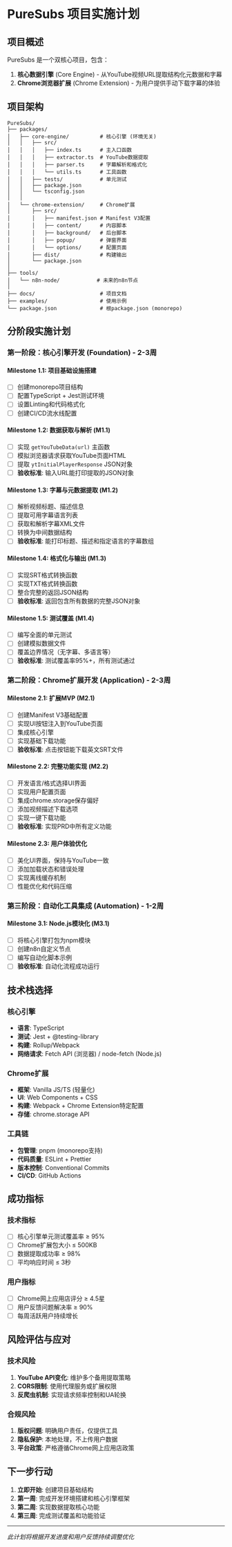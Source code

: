 # PureSubs 项目实施计划

## 项目概述

PureSubs 是一个双核心项目，包含：

1. **核心数据引擎** (Core Engine) - 从YouTube视频URL提取结构化元数据和字幕
2. **Chrome浏览器扩展** (Chrome Extension) - 为用户提供手动下载字幕的体验

## 项目架构

```
PureSubs/
├── packages/
│   ├── core-engine/          # 核心引擎 (环境无关)
│   │   ├── src/
│   │   │   ├── index.ts      # 主入口函数
│   │   │   ├── extractor.ts  # YouTube数据提取
│   │   │   ├── parser.ts     # 字幕解析和格式化
│   │   │   └── utils.ts      # 工具函数
│   │   ├── tests/            # 单元测试
│   │   ├── package.json
│   │   └── tsconfig.json
│   │
│   └── chrome-extension/     # Chrome扩展
│       ├── src/
│       │   ├── manifest.json # Manifest V3配置
│       │   ├── content/      # 内容脚本
│       │   ├── background/   # 后台脚本
│       │   ├── popup/        # 弹窗界面
│       │   └── options/      # 配置页面
│       ├── dist/             # 构建输出
│       └── package.json
│
├── tools/
│   └── n8n-node/            # 未来的n8n节点
│
├── docs/                     # 项目文档
├── examples/                 # 使用示例
└── package.json              # 根package.json (monorepo)
```

## 分阶段实施计划

### 第一阶段：核心引擎开发 (Foundation) - 2-3周

#### Milestone 1.1: 项目基础设施搭建

- [ ] 创建monorepo项目结构
- [ ] 配置TypeScript + Jest测试环境
- [ ] 设置Linting和代码格式化
- [ ] 创建CI/CD流水线配置

#### Milestone 1.2: 数据获取与解析 (M1.1)

- [ ] 实现 `getYouTubeData(url)` 主函数
- [ ] 模拟浏览器请求获取YouTube页面HTML
- [ ] 提取 `ytInitialPlayerResponse` JSON对象
- [ ] **验收标准**: 输入URL能打印提取的JSON对象

#### Milestone 1.3: 字幕与元数据提取 (M1.2)

- [ ] 解析视频标题、描述信息
- [ ] 提取可用字幕语言列表
- [ ] 获取和解析字幕XML文件
- [ ] 转换为中间数据结构
- [ ] **验收标准**: 能打印标题、描述和指定语言的字幕数组

#### Milestone 1.4: 格式化与输出 (M1.3)

- [ ] 实现SRT格式转换函数
- [ ] 实现TXT格式转换函数
- [ ] 整合完整的返回JSON结构
- [ ] **验收标准**: 返回包含所有数据的完整JSON对象

#### Milestone 1.5: 测试覆盖 (M1.4)

- [ ] 编写全面的单元测试
- [ ] 创建模拟数据文件
- [ ] 覆盖边界情况（无字幕、多语言等）
- [ ] **验收标准**: 测试覆盖率95%+，所有测试通过

### 第二阶段：Chrome扩展开发 (Application) - 2-3周

#### Milestone 2.1: 扩展MVP (M2.1)

- [ ] 创建Manifest V3基础配置
- [ ] 实现UI按钮注入到YouTube页面
- [ ] 集成核心引擎
- [ ] 实现基础下载功能
- [ ] **验收标准**: 点击按钮能下载英文SRT文件

#### Milestone 2.2: 完整功能实现 (M2.2)

- [ ] 开发语言/格式选择UI界面
- [ ] 实现用户配置页面
- [ ] 集成chrome.storage保存偏好
- [ ] 添加视频描述下载选项
- [ ] 实现一键下载功能
- [ ] **验收标准**: 实现PRD中所有定义功能

#### Milestone 2.3: 用户体验优化

- [ ] 美化UI界面，保持与YouTube一致
- [ ] 添加加载状态和错误处理
- [ ] 实现离线缓存机制
- [ ] 性能优化和代码压缩

### 第三阶段：自动化工具集成 (Automation) - 1-2周

#### Milestone 3.1: Node.js模块化 (M3.1)

- [ ] 将核心引擎打包为npm模块
- [ ] 创建n8n自定义节点
- [ ] 编写自动化脚本示例
- [ ] **验收标准**: 自动化流程成功运行

## 技术栈选择

### 核心引擎

- **语言**: TypeScript
- **测试**: Jest + @testing-library
- **构建**: Rollup/Webpack
- **网络请求**: Fetch API (浏览器) / node-fetch (Node.js)

### Chrome扩展

- **框架**: Vanilla JS/TS (轻量化)
- **UI**: Web Components + CSS
- **构建**: Webpack + Chrome Extension特定配置
- **存储**: chrome.storage API

### 工具链

- **包管理**: pnpm (monorepo支持)
- **代码质量**: ESLint + Prettier
- **版本控制**: Conventional Commits
- **CI/CD**: GitHub Actions

## 成功指标

### 技术指标

- [ ] 核心引擎单元测试覆盖率 ≥ 95%
- [ ] Chrome扩展包大小 ≤ 500KB
- [ ] 数据提取成功率 ≥ 98%
- [ ] 平均响应时间 ≤ 3秒

### 用户指标

- [ ] Chrome网上应用店评分 ≥ 4.5星
- [ ] 用户反馈问题解决率 ≥ 90%
- [ ] 每周活跃用户持续增长

## 风险评估与应对

### 技术风险

1. **YouTube API变化**: 维护多个备用提取策略
2. **CORS限制**: 使用代理服务或扩展权限
3. **反爬虫机制**: 实现请求频率控制和UA轮换

### 合规风险

1. **版权问题**: 明确用户责任，仅提供工具
2. **隐私保护**: 本地处理，不上传用户数据
3. **平台政策**: 严格遵循Chrome网上应用店政策

## 下一步行动

1. **立即开始**: 创建项目基础结构
2. **第一周**: 完成开发环境搭建和核心引擎框架
3. **第二周**: 实现数据提取核心功能
4. **第三周**: 完成测试覆盖和功能验证

---

*此计划将根据开发进度和用户反馈持续调整优化*
